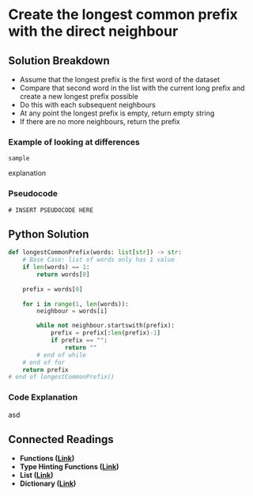# Create the longest common prefix with the direct neighbour

## Solution Breakdown

* Assume that the longest prefix is the first word of the dataset
* Compare that second word in the list with the current long prefix and create a new longest prefix possible
* Do this with each subsequent neighbours
* At any point the longest prefix is empty, return empty string
* If there are no more neighbours, return the prefix

### Example of looking at differences

```
sample
```

explanation

### Pseudocode

```
# INSERT PSEUDOCODE HERE
```

## Python Solution

```python
def longestCommonPrefix(words: list[str]) -> str:
    # Base Case: list of words only has 1 value
    if len(words) == 1:
        return words[0]
    
    prefix = words[0]
    
    for i in range(1, len(words)):
        neighbour = words[i]

        while not neighbour.startswith(prefix):
            prefix = prefix[:len(prefix)-1]
            if prefix == "":
                return ""
        # end of while
    # end of for
    return prefix
# end of longestCommonPrefix()
```

### Code Explanation

asd

## Connected Readings

* **Functions (**[**Link**](../../../02-programming-in-python/defining-functions/functions.md)**)**
* **Type Hinting Functions (**[**Link**](https://docs.python.org/3/library/typing.html)**)**
* **List (**[**Link**](../../../02-programming-in-python/tuples-and-lists/list-basics.md)**)**
* **Dictionary (**[**Link**](../../../02-programming-in-python/dictionary.md)**)**
